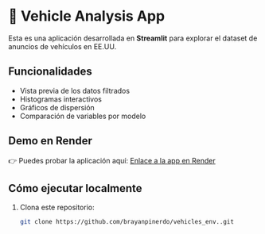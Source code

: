 # 🚗 Vehicle Analysis App

Esta es una aplicación desarrollada en **Streamlit** para explorar el dataset de anuncios de vehículos en EE.UU.

## Funcionalidades
- Vista previa de los datos filtrados
- Histogramas interactivos
- Gráficos de dispersión
- Comparación de variables por modelo

## Demo en Render
👉 Puedes probar la aplicación aquí: [Enlace a la app en Render](https://vehicles-env-1-24cz.onrender.com/)

## Cómo ejecutar localmente
1. Clona este repositorio:
   ```bash
   git clone https://github.com/brayanpinerdo/vehicles_env..git

